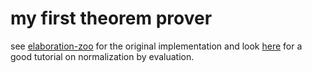 # my first theorem prover

see [elaboration-zoo](https://github.com/andraskovacs/elaboration-zoo) for the original implementation and look [here](https://davidchristiansen.dk/tutorials/implementing-types-hs.pdf) for a good tutorial on normalization by evaluation.
